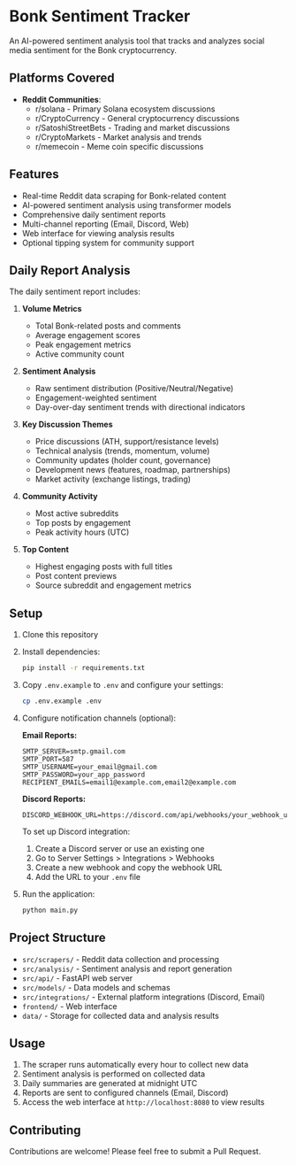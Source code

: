 # Bonk Sentiment Tracker

An AI-powered sentiment analysis tool that tracks and analyzes social media sentiment for the Bonk cryptocurrency.

## Platforms Covered

- **Reddit Communities**:
  - r/solana - Primary Solana ecosystem discussions
  - r/CryptoCurrency - General cryptocurrency discussions
  - r/SatoshiStreetBets - Trading and market discussions
  - r/CryptoMarkets - Market analysis and trends
  - r/memecoin - Meme coin specific discussions

## Features

- Real-time Reddit data scraping for Bonk-related content
- AI-powered sentiment analysis using transformer models
- Comprehensive daily sentiment reports
- Multi-channel reporting (Email, Discord, Web)
- Web interface for viewing analysis results
- Optional tipping system for community support

## Daily Report Analysis

The daily sentiment report includes:

1. **Volume Metrics**
   - Total Bonk-related posts and comments
   - Average engagement scores
   - Peak engagement metrics
   - Active community count

2. **Sentiment Analysis**
   - Raw sentiment distribution (Positive/Neutral/Negative)
   - Engagement-weighted sentiment
   - Day-over-day sentiment trends with directional indicators

3. **Key Discussion Themes**
   - Price discussions (ATH, support/resistance levels)
   - Technical analysis (trends, momentum, volume)
   - Community updates (holder count, governance)
   - Development news (features, roadmap, partnerships)
   - Market activity (exchange listings, trading)

4. **Community Activity**
   - Most active subreddits
   - Top posts by engagement
   - Peak activity hours (UTC)

5. **Top Content**
   - Highest engaging posts with full titles
   - Post content previews
   - Source subreddit and engagement metrics

## Setup

1. Clone this repository
2. Install dependencies:
   ```bash
   pip install -r requirements.txt
   ```
3. Copy `.env.example` to `.env` and configure your settings:
   ```bash
   cp .env.example .env
   ```

4. Configure notification channels (optional):
   
   **Email Reports:**
   ```env
   SMTP_SERVER=smtp.gmail.com
   SMTP_PORT=587
   SMTP_USERNAME=your_email@gmail.com
   SMTP_PASSWORD=your_app_password
   RECIPIENT_EMAILS=email1@example.com,email2@example.com
   ```
   
   **Discord Reports:**
   ```env
   DISCORD_WEBHOOK_URL=https://discord.com/api/webhooks/your_webhook_url
   ```
   
   To set up Discord integration:
   1. Create a Discord server or use an existing one
   2. Go to Server Settings > Integrations > Webhooks
   3. Create a new webhook and copy the webhook URL
   4. Add the URL to your `.env` file

5. Run the application:
   ```bash
   python main.py
   ```

## Project Structure

- `src/scrapers/` - Reddit data collection and processing
- `src/analysis/` - Sentiment analysis and report generation
- `src/api/` - FastAPI web server
- `src/models/` - Data models and schemas
- `src/integrations/` - External platform integrations (Discord, Email)
- `frontend/` - Web interface
- `data/` - Storage for collected data and analysis results

## Usage

1. The scraper runs automatically every hour to collect new data
2. Sentiment analysis is performed on collected data
3. Daily summaries are generated at midnight UTC
4. Reports are sent to configured channels (Email, Discord)
5. Access the web interface at `http://localhost:8080` to view results

## Contributing

Contributions are welcome! Please feel free to submit a Pull Request. 